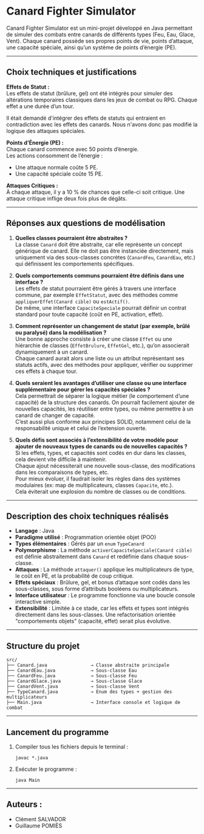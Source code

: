 # Canard Fighter Simulator

Canard Fighter Simulator est un mini-projet développé en Java permettant de simuler des combats entre canards de différents types (Feu, Eau, Glace, Vent). Chaque canard possède ses propres points de vie, points d’attaque, une capacité spéciale, ainsi qu’un système de points d’énergie (PE).

---

## Choix techniques et justifications

**Effets de Statut :**  
Les effets de statut (brûlure, gel) ont été intégrés pour simuler des altérations temporaires classiques dans les jeux de combat ou RPG. Chaque effet a une durée d’un tour. 

Il était demandé d'intégrer des effets de statuts qui entraient en contradiction avec les effets des canards. Nous n'avons donc pas modifié la logique des attaques spéciales.

**Points d’Énergie (PE) :**  
Chaque canard commence avec 50 points d’énergie.  
Les actions consomment de l’énergie :
- Une attaque normale coûte 5 PE.
- Une capacité spéciale coûte 15 PE.

**Attaques Critiques :**  
À chaque attaque, il y a 10 % de chances que celle-ci soit critique. Une attaque critique inflige deux fois plus de dégâts.  

---

## Réponses aux questions de modélisation

1. **Quelles classes pourraient être abstraites ?**  
La classe `Canard` doit être abstraite, car elle représente un concept générique de canard. Elle ne doit pas être instanciée directement, mais uniquement via des sous-classes concrètes (`CanardFeu`, `CanardEau`, etc.) qui définissent les comportements spécifiques.

2. **Quels comportements communs pourraient être définis dans une interface ?**  
Les effets de statut pourraient être gérés à travers une interface commune, par exemple `EffetStatut`, avec des méthodes comme `appliquerEffet(Canard cible)` ou `estActif()`.  
De même, une interface `CapaciteSpeciale` pourrait définir un contrat standard pour toute capacité (coût en PE, activation, effet).

3. **Comment représenter un changement de statut (par exemple, brûlé ou paralysé) dans la modélisation ?**  
Une bonne approche consiste à créer une classe `Effet` ou une hiérarchie de classes (`EffetBrulure`, `EffetGel`, etc.), qu’on associerait dynamiquement à un canard.  
Chaque canard aurait alors une liste ou un attribut représentant ses statuts actifs, avec des méthodes pour appliquer, vérifier ou supprimer ces effets à chaque tour.

4. **Quels seraient les avantages d’utiliser une classe ou une interface supplémentaire pour gérer les capacités spéciales ?**  
Cela permettrait de séparer la logique métier (le comportement d’une capacité) de la structure des canards. On pourrait facilement ajouter de nouvelles capacités, les réutiliser entre types, ou même permettre à un canard de changer de capacité.  
C’est aussi plus conforme aux principes SOLID, notamment celui de la responsabilité unique et celui de l’extension ouverte.

5. **Quels défis sont associés à l’extensibilité de votre modèle pour ajouter de nouveaux types de canards ou de nouvelles capacités ?**  
Si les effets, types, et capacités sont codés en dur dans les classes, cela devient vite difficile à maintenir.  
Chaque ajout nécessiterait une nouvelle sous-classe, des modifications dans les comparaisons de types, etc.  
Pour mieux évoluer, il faudrait isoler les règles dans des systèmes modulaires (ex: map de multiplicateurs, classes `Capacite`, etc.).  
Cela éviterait une explosion du nombre de classes ou de conditions.

---

## Description des choix techniques réalisés

- **Langage** : Java  
- **Paradigme utilisé** : Programmation orientée objet (POO)  
- **Types élémentaires** : Gérés par un `enum` `TypeCanard`  
- **Polymorphisme** : La méthode `activerCapaciteSpeciale(Canard cible)` est définie abstraitement dans `Canard` et redéfinie dans chaque sous-classe.  
- **Attaques** : La méthode `attaquer()` applique les multiplicateurs de type, le coût en PE, et la probabilité de coup critique.  
- **Effets spéciaux** : Brûlure, gel, et bonus d’attaque sont codés dans les sous-classes, sous forme d’attributs booléens ou multiplicateurs.  
- **Interface utilisateur** : Le programme fonctionne via une boucle console interactive simple.  
- **Extensibilité** : Limitée à ce stade, car les effets et types sont intégrés directement dans les sous-classes. Une refactorisation orientée "comportements objets" (capacité, effet) serait plus évolutive.

---

## Structure du projet

    src/
    ├── Canard.java                → Classe abstraite principale
    ├── CanardEau.java             → Sous-classe Eau
    ├── CanardFeu.java             → Sous-classe Feu
    ├── CanardGlace.java           → Sous-classe Glace
    ├── CanardVent.java            → Sous-classe Vent
    ├── TypeCanard.java            → Enum des types + gestion des multiplicateurs
    ├── Main.java                  → Interface console et logique de combat

---

## Lancement du programme

1. Compiler tous les fichiers depuis le terminal :

       javac *.java

2. Exécuter le programme :

       java Main

--- 

## Auteurs : 

- Clément SALVADOR
- Guillaume POMIÈS
